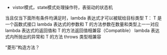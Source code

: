 * vistor模式，state模式处理操作符，表驱动的状态机

当且仅当下面所有条件均满足时，lambda 表达式才可以被赋给目标类型 T：
T 是一个函数式接口
lambda 表达式的参数和 T 的方法参数在数量和类型上一一对应
lambda 表达式的返回值和 T 的方法返回值相兼容（Compatible）
lambda 表达式内所抛出的异常和 T 的方法 throws 类型相兼容

“菱形”构造方法？